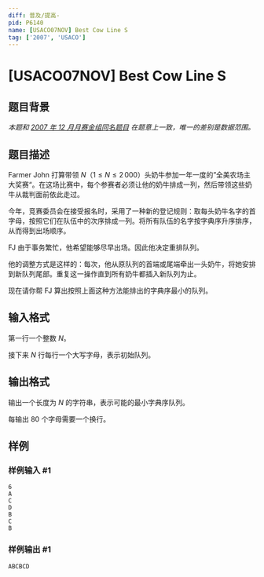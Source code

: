 ```yaml
---
diff: 普及/提高-
pid: P6140
name: [USACO07NOV] Best Cow Line S
tag: ['2007', 'USACO']
---
```

# [USACO07NOV] Best Cow Line S
## 题目背景

*本题和 [2007 年 12 月月赛金组同名题目](/problem/P2870) 在题意上一致，唯一的差别是数据范围。*
## 题目描述

Farmer John 打算带领 $N$（$1 \leq N \leq 2\,000$）头奶牛参加一年一度的”全美农场主大奖赛“。在这场比赛中，每个参赛者必须让他的奶牛排成一列，然后带领这些奶牛从裁判面前依此走过。

今年，竞赛委员会在接受报名时，采用了一种新的登记规则：取每头奶牛名字的首字母，按照它们在队伍中的次序排成一列。将所有队伍的名字按字典序升序排序，从而得到出场顺序。

FJ 由于事务繁忙，他希望能够尽早出场。因此他决定重排队列。

他的调整方式是这样的：每次，他从原队列的首端或尾端牵出一头奶牛，将她安排到新队列尾部。重复这一操作直到所有奶牛都插入新队列为止。

现在请你帮 FJ 算出按照上面这种方法能排出的字典序最小的队列。
## 输入格式

第一行一个整数 $N$。

接下来 $N$ 行每行一个大写字母，表示初始队列。
## 输出格式

输出一个长度为 $N$ 的字符串，表示可能的最小字典序队列。

每输出 $80$ 个字母需要一个换行。
## 样例

### 样例输入 #1
```
6
A
C
D
B
C
B
```
### 样例输出 #1
```
ABCBCD
```
